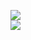 [![](https://img.shields.io/badge/Made%20With-Github%20Spray-lightgrey.svg?style=for-the-badge&logo=github)](https://github.com/Annihil/github-spray#16087)  
[![](https://i.imgur.com/2DrTn0Z.gif)](https://github.com/Annihil/github-spray)